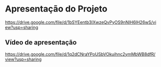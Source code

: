 # Apresentação do Projeto

https://drive.google.com/file/d/1bSYEentb3IXwzeQvPyOS9nNIH6lH26wS/view?usp=sharing

## Vídeo de apresentação

https://drive.google.com/file/d/1q2dCNraYPoUSbVOkuihnc2ymMbWB8dfR/view?usp=sharing

